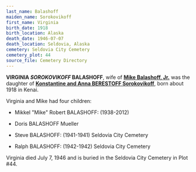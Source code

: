 ```yaml
---
last_name: Balashoff
maiden_name: Sorokovikoff
first_name: Virginia
birth_date: 1918
birth_location: Alaska
death_date: 1946-07-07
death_location: Seldovia, Alaska
cemetery: Seldovia City Cemetery
cemetery_plot: 44
source_file: Cemetery Directory
---
```

**VIRGINIA *SOROKOVIKOFF* BALASHOFF**, wife of [**Mike Balashoff, Jr.**](./Balashoff_Mikkel_Jr.md) was the daughter of [**Konstantine and Anna BERESTOFF Sorokovikoff**](./Sorokovikoff_Konstantine.md), born about 1918 in Kenai. 

Virginia and Mike had four children:

- Mikkel "Mike" Robert BALASHOFF: (1938-2012)

- Doris BALASHOFF Mueller

- Steve BALASHOFF: (1941-1941) Seldovia City Cemetery

- Ralph BALASHOFF: (1942-1942) Seldovia City Cemetery

Virginia died July 7, 1946 and is buried in the Seldovia City Cemetery in Plot #44.  

